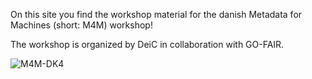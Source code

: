 On this site you find the workshop material for the danish Metadata for Machines (short: M4M) workshop!

The workshop is organized by DeiC in collaboration with GO-FAIR.


![M4M-DK4](https://user-images.githubusercontent.com/74252404/116230335-cf7cfb80-a757-11eb-82cb-34fac1b1957b.png)

